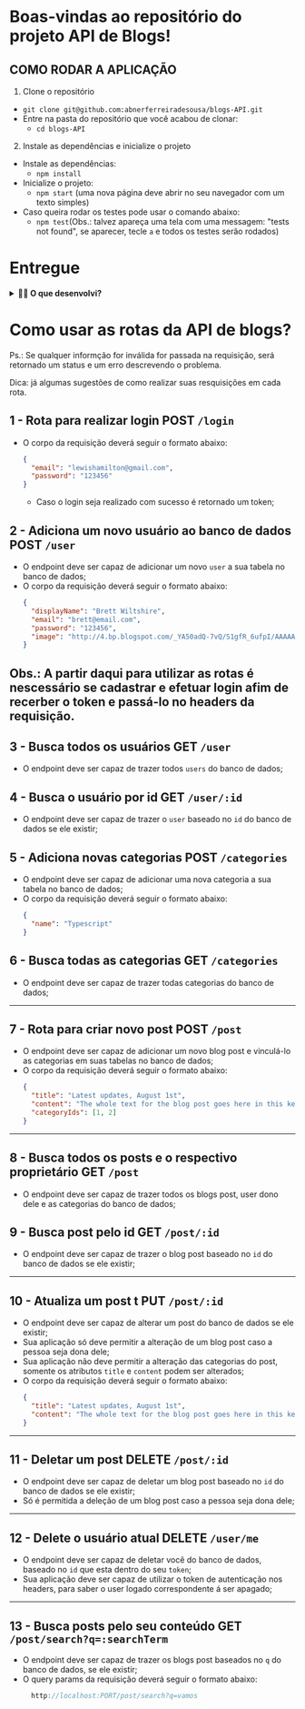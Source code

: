 # Boas-vindas ao repositório do projeto API de Blogs!

## COMO RODAR A APLICAÇÃO

1. Clone o repositório
  * `git clone git@github.com:abnerferreiradesousa/blogs-API.git`
  * Entre na pasta do repositório que você acabou de clonar:
    * `cd blogs-API`
 
2. Instale as dependências e inicialize o projeto
  * Instale as dependências:
    * `npm install`
  * Inicialize o projeto:
    * `npm start` (uma nova página deve abrir no seu navegador com um texto simples)
  * Caso queira rodar os testes pode usar o comando abaixo:
    * `npm test`(Obs.: talvez apareça uma tela com uma messagem: "tests not found", se aparecer, tecle `a` e todos os testes serão rodados)

# Entregue

<details>
  <summary><strong>👨‍💻 O que desenvolvi?</strong></summary>

  Neste projeto desenvolvi uma API e um banco de dados para a produção de conteúdo para um blog! 

  Desenvolvi uma aplicação em `Node.js` usando o pacote `sequelize` para fazer um `CRUD` de posts.

  1. Ddesenvolvi endpoints que estarão conectados ao seu banco de dados seguindo os princípios do REST;

  2. Para fazer um post foi necessário usuário e login, portanto será trabalhada a **relação entre** `user` e `post`; 

  3. Foi necessária a utilização de categorias para os posts, trabalhando, assim, a **relação de** `posts` para `categories` e de `categories` para `posts`.
 
 </details>
 
 
# Como usar as rotas da API de blogs?

Ps.: Se qualquer informção for inválida for passada na requisição, será retornado um status e um erro descrevendo o problema.

Dica: já algumas sugestões de como realizar suas resquisições em cada rota.

## 1 - Rota para realizar login POST `/login`

- O corpo da requisição deverá seguir o formato abaixo:
  ```json
  {
    "email": "lewishamilton@gmail.com",
    "password": "123456"
  }
  ```
  - Caso o login seja realizado com sucesso é retornado um token;


## 2 - Adiciona um novo usuário ao banco de dados POST `/user`

- O endpoint deve ser capaz de adicionar um novo `user` a sua tabela no banco de dados;
- O corpo da requisição deverá seguir o formato abaixo:
  ```json
  {
    "displayName": "Brett Wiltshire",
    "email": "brett@email.com",
    "password": "123456",
    "image": "http://4.bp.blogspot.com/_YA50adQ-7vQ/S1gfR_6ufpI/AAAAAAAAAAk/1ErJGgRWZDg/S45/brett.png"
  }
  ```


## Obs.: A partir daqui para utilizar as rotas é nescessário se cadastrar e efetuar login afim de recerber o token e passá-lo no headers da requisição.


## 3 - Busca todos os usuários GET `/user`

- O endpoint deve ser capaz de trazer todos `users` do banco de dados;

## 4 - Busca o usuário por id GET `/user/:id`

- O endpoint deve ser capaz de trazer o `user` baseado no `id` do banco de dados se ele existir;


## 5 - Adiciona novas categorias POST `/categories`

- O endpoint deve ser capaz de adicionar uma nova categoria a sua tabela no banco de dados;
- O corpo da requisição deverá seguir o formato abaixo:
  ```json
  {
    "name": "Typescript"
  }
  ```

## 6 - Busca todas as categorias GET `/categories`

- O endpoint deve ser capaz de trazer todas categorias do banco de dados;

---

## 7 - Rota para criar novo post POST `/post`

- O endpoint deve ser capaz de adicionar um novo blog post e vinculá-lo as categorias em suas tabelas no banco de dados;
- O corpo da requisição deverá seguir o formato abaixo:
  ```json
  {
    "title": "Latest updates, August 1st",
    "content": "The whole text for the blog post goes here in this key",
    "categoryIds": [1, 2]
  }
  ```

---

## 8 - Busca todos os posts e o respectivo proprietário GET `/post`

- O endpoint deve ser capaz de trazer todos os blogs post, user dono dele e as categorias do banco de dados;


## 9 - Busca post pelo id GET `/post/:id`

- O endpoint deve ser capaz de trazer o blog post baseado no `id` do banco de dados se ele existir;

---

## 10 - Atualiza um post t PUT `/post/:id`

- O endpoint deve ser capaz de alterar um post do banco de dados se ele existir;
- Sua aplicação só deve permitir a alteração de um blog post caso a pessoa seja dona dele;
- Sua aplicação não deve permitir a alteração das categorias do post, somente os atributos `title` e `content` podem ser alterados;
- O corpo da requisição deverá seguir o formato abaixo:
  ```json
  {
    "title": "Latest updates, August 1st",
    "content": "The whole text for the blog post goes here in this key"
  }
  ```
---

## 11 - Deletar um post DELETE `/post/:id`

- O endpoint deve ser capaz de deletar um blog post baseado no `id` do banco de dados se ele existir;
- Só é permitida a deleção de um blog post caso a pessoa seja dona dele;

---

## 12 - Delete o usuário atual DELETE `/user/me`

- O endpoint deve ser capaz de deletar você do banco de dados, baseado no `id` que esta dentro do seu `token`;
- Sua aplicação deve ser capaz de utilizar o token de autenticação nos headers, para saber o user logado correspondente á ser apagado;

---

## 13 - Busca posts pelo seu conteúdo GET `/post/search?q=:searchTerm`

- O endpoint deve ser capaz de trazer os blogs post baseados no `q` do banco de dados, se ele existir;
- O query params da requisição deverá seguir o formato abaixo:
  ```js
    http://localhost:PORT/post/search?q=vamos
  ```

